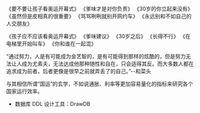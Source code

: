 《要不要让孩子看奥运开幕式》
《爹味才是对你负责》
《30岁的你立起来没有》
《虽然但是皮相真的很重要》
《骂骂咧咧就别开网约车》
《永远别和不如自己的人交朋友》


《孩子应不应该看奥运开幕式》
《爹味建议》
《30岁之后》
《长得不行》
《在电梯里开始叫车》
《你和谁在一起混》


“通过努力，人是有可能成为金艺智的，是有可能得到那样的炫酷的，但是努力无法让人成为尤素夫，无法达成他那种随性和自在，只会适得其反。而大多数人都在追求成为前者，后者更像是很早之前就弄丢了的自己。”--和菜头

与其相信所谓“国运”的玄学，不如说通胀、利率等更加容易量化的指标来研究各个国家运行效率。


- 数据库 DDL 设计工具：DrawDB